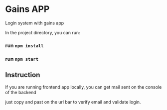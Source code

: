# Gains APP
Login system with gains app

In the project directory, you can run:

### run `npm install`
### run `npm start`

## Instruction

If you are running frontend app locally, you can get mail sent on the console of the backend

just copy and past on the url bar to verify email and validate login.
